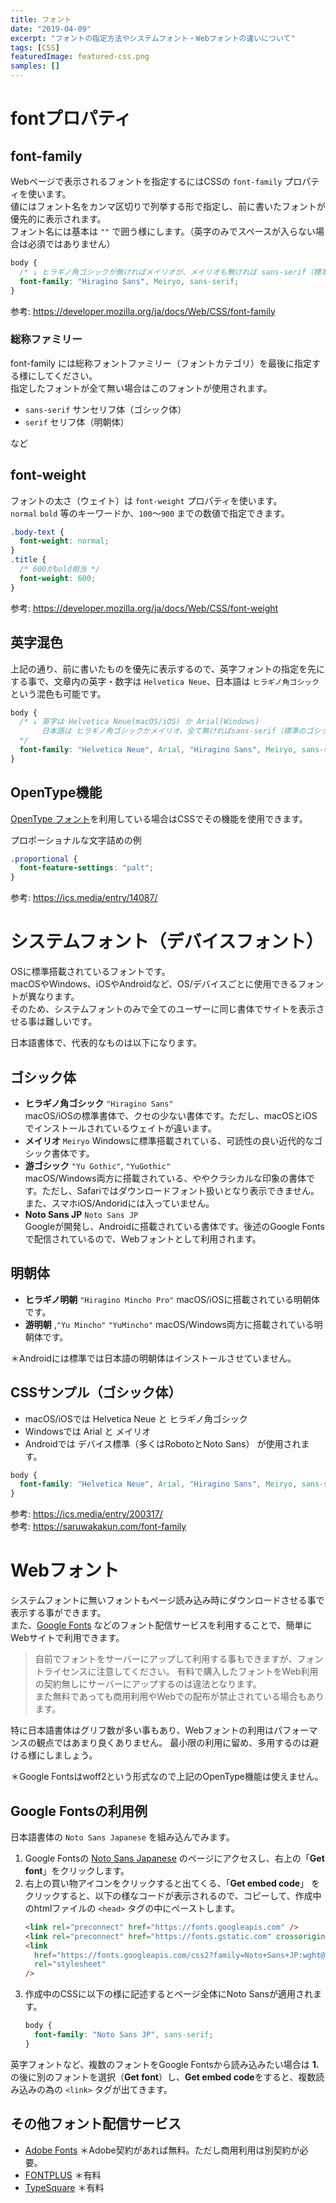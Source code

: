 ```yaml
---
title: フォント
date: "2019-04-09"
excerpt: "フォントの指定方法やシステムフォント・Webフォントの違いについて"
tags: [CSS]
featuredImage: featured-css.png
samples: []
---
```


<!--
Webサイトでのタイポグラフィー表現は、OSごとの差異やパフォーマンスなどの観点から、自由度が高いとは言えない状況です。
ただし、ブラウザの進化やネットワークの高速化で徐々に改善しつつあります。

また、フォントには大きく分けてシステムフォントとWebフォントがあり、それぞれにメリット・デメリットがあります。 -->

# fontプロパティ

## font-family

Webページで表示されるフォントを指定するにはCSSの `font-family` プロパティを使います。  
値にはフォント名をカンマ区切りで列挙する形で指定し、前に書いたフォントが優先的に表示されます。  
フォント名には基本は `""` で囲う様にします。（英字のみでスペースが入らない場合は必須ではありません）

```css
body {
  /* ↓ ヒラギノ角ゴシックが無ければメイリオが、メイリオも無ければ sans-serif（標準のゴシック体）が表示される */
  font-family: "Hiragino Sans", Meiryo, sans-serif;
}
```

参考: https://developer.mozilla.org/ja/docs/Web/CSS/font-family

### 総称ファミリー

font-family には総称フォントファミリー（フォントカテゴリ）を最後に指定する様にしてください。  
指定したフォントが全て無い場合はこのフォントが使用されます。

- `sans-serif` サンセリフ体（ゴシック体）
- `serif` セリフ体（明朝体）

など

## font-weight

フォントの太さ（ウェイト）は `font-weight` プロパティを使います。  
`normal` `bold` 等のキーワードか、`100`〜`900` までの数値で指定できます。

```css
.body-text {
  font-weight: normal;
}
.title {
  /* 600がbold相当 */
  font-weight: 600;
}
```

参考: https://developer.mozilla.org/ja/docs/Web/CSS/font-weight

## 英字混色

上記の通り、前に書いたものを優先に表示するので、英字フォントの指定を先にする事で、文章内の英字・数字は `Helvetica Neue`、日本語は `ヒラギノ角ゴシック` という混色も可能です。

```css
body {
  /* ↓ 英字は Helvetica Neue(macOS/iOS) か Arial(Windows)
       日本語は ヒラギノ角ゴシックかメイリオ、全て無ければsans-serif（標準のゴシック体）が表示される
  */
  font-family: "Helvetica Neue", Arial, "Hiragino Sans", Meiryo, sans-serif;
}
```

## OpenType機能

[OpenType フォント](https://mp-support.morisawa.co.jp/hc/ja/articles/28443707966105-OpenType%E3%83%95%E3%82%A9%E3%83%B3%E3%83%88%E3%81%A8%E3%81%AF)を利用している場合はCSSでその機能を使用できます。

プロポーショナルな文字詰めの例

```css
.proportional {
  font-feature-settings: "palt";
}
```

参考: https://ics.media/entry/14087/

# システムフォント（デバイスフォント）

OSに標準搭載されているフォントです。  
macOSやWindows、iOSやAndroidなど、OS/デバイスごとに使用できるフォントが異なります。  
そのため、システムフォントのみで全てのユーザーに同じ書体でサイトを表示させる事は難しいです。

日本語書体で、代表的なものは以下になります。

## ゴシック体

- **ヒラギノ角ゴシック** `"Hiragino Sans"`  
  macOS/iOSの標準書体で、クセの少ない書体です。ただし、macOSとiOSでインストールされているウェイトが違います。
- **メイリオ** `Meiryo`
  Windowsに標準搭載されている、可読性の良い近代的なゴシック書体です。
- **游ゴシック** `"Yu Gothic"`, `"YuGothic"`  
  macOS/Windows両方に搭載されている、ややクラシカルな印象の書体です。ただし、Safariではダウンロードフォント扱いとなり表示できません。また、スマホiOS/Andoridには入っていません。
- **Noto Sans JP** `Noto Sans JP`  
  Googleが開発し、Androidに搭載されている書体です。後述のGoogle Fontsで配信されているので、Webフォントとして利用されます。

## 明朝体

- **ヒラギノ明朝** `"Hiragino Mincho Pro"`
  macOS/iOSに搭載されている明朝体です。
- **游明朝** ,`"Yu Mincho"` `"YuMincho"`
  macOS/Windows両方に搭載されている明朝体です。

＊Androidには標準では日本語の明朝体はインストールさせていません。

## CSSサンプル（ゴシック体）

- macOS/iOSでは Helvetica Neue と ヒラギノ角ゴシック
- Windowsでは Arial と メイリオ
- Androidでは デバイス標準（多くはRobotoとNoto Sans）
  が使用されます。

```css
body {
  font-family: "Helvetica Neue", Arial, "Hiragino Sans", Meiryo, sans-serif;
}
```

参考: https://ics.media/entry/200317/  
参考: https://saruwakakun.com/font-family

# Webフォント

システムフォントに無いフォントもページ読み込み時にダウンロードさせる事で表示する事ができます。  
また、[Google Fonts](https://fonts.google.com/) などのフォント配信サービスを利用することで、簡単にWebサイトで利用できます。

> 自前でフォントをサーバーにアップして利用する事もできますが、フォントライセンスに注意してください。
> 有料で購入したフォントをWeb利用の契約無しにサーバーにアップするのは違法となります。  
> また無料であっても商用利用やWebでの配布が禁止されている場合もあります。

特に日本語書体はグリフ数が多い事もあり、Webフォントの利用はパフォーマンスの観点ではあまり良くありません。
最小限の利用に留め、多用するのは避ける様にしましょう。

＊Google Fontsはwoff2という形式なので上記のOpenType機能は使えません。

## Google Fontsの利用例

日本語書体の `Noto Sans Japanese` を組み込んでみます。

1. Google Fontsの [Noto Sans Japanese](https://fonts.google.com/noto/specimen/Noto+Sans+JP) のページにアクセスし、右上の「**Get font**」をクリックします。
2. 右上の買い物アイコンをクリックすると出てくる、「**Get embed code**」 をクリックすると、以下の様なコードが表示されるので、コピーして、作成中のhtmlファイルの `<head>` タグの中にペーストします。
   ```html
   <link rel="preconnect" href="https://fonts.googleapis.com" />
   <link rel="preconnect" href="https://fonts.gstatic.com" crossorigin />
   <link
     href="https://fonts.googleapis.com/css2?family=Noto+Sans+JP:wght@100..900&display=swap"
     rel="stylesheet"
   />
   ```
3. 作成中のCSSに以下の様に記述するとページ全体にNoto Sansが適用されます。
   ```css
   body {
     font-family: "Noto Sans JP", sans-serif;
   }
   ```

英字フォントなど、複数のフォントをGoogle Fontsから読み込みたい場合は **1.** の後に別のフォントを選択（**Get font**）し、**Get embed code**をすると、複数読み込みの為の `<link>` タグが出てきます。

## その他フォント配信サービス

- [Adobe Fonts](https://fonts.adobe.com/?locale=ja-JP) ＊Adobe契約があれば無料。ただし商用利用は別契約が必要。
- [FONTPLUS](https://fontplus.jp/home) ＊有料
- [TypeSquare](https://typesquare.com/ja/service) ＊有料
